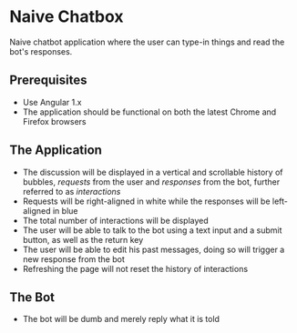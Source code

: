 # Naive Chatbox

Naive chatbot application where the user can type-in things and read the bot's responses.

## Prerequisites

- Use Angular 1.x
- The application should be functional on both the latest Chrome and Firefox browsers

## The Application

- The discussion will be displayed in a vertical and scrollable history of
  bubbles, *requests* from the user and *responses* from the bot, further
  referred to as *interactions*
- Requests will be right-aligned in white while the responses will be
  left-aligned in blue
- The total number of interactions will be displayed
- The user will be able to talk to the bot using a text input and a submit
  button, as well as the return key
- The user will be able to edit his past messages, doing so will trigger a new
  response from the bot
- Refreshing the page will not reset the history of interactions

## The Bot

- The bot will be dumb and merely reply what it is told